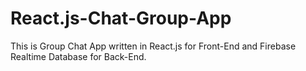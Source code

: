 # React.js-Chat-Group-App
 This is Group Chat App written in React.js for Front-End and Firebase Realtime Database for Back-End.
